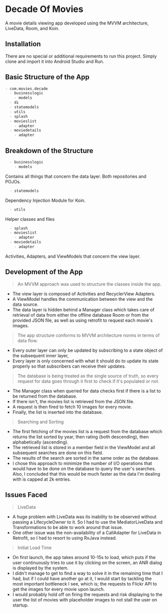 # Decade Of Movies

A movie details viewing app developed using the MVVM architecture, LiveData, Room, and Koin.

## Installation

There are no special or additional requirements to run this project. Simply clone and import it into Android Studio and Run.

## Basic Structure of the App

```markdown
- com.movies.decade
  - businesslogic
    - models
  - di
  - statemodels
  - utils
  - splash
  - movieslist
    - adapter
  - moviedetails
    - adapter
```

## Breakdown of the Structure

```markdown
  - businesslogic
    - models
```
Contains all things that concern the data layer. Both repositories and POJOs.

```markdown
  - statemodels
```
Dependency Injection Module for Koin.

```markdown
  - utils
```
Helper classes and files

```markdown
  - splash
  - movieslist
    - adapter
  - moviedetails
    - adapter
```
Activities, Adapters, and ViewModels that concern the view layer.

## Development of the App

> An MVVM approach was used to structure the classes inside the app.
  - The view layer is composed of Activities and RecyclerView Adapters.
  - A ViewModel handles the communication between the view and the data source.
  - The data layer is hidden behind a Manager class which takes care of retrieval of data from either the offline database Room or from the provided JSON file, as well as using retrofit to request each movie's images.
  
> The app structure conforms to MVVM architecture norms in terms of data flow.
  - Every outer layer can only be updated by subscribing to a state object of the subsequent inner layer,
  - Every layer is only concerned with what it should do to update its state properly so that subscribers can receive their updates.
  
> The database is being treated as the single source of truth, so every request for data goes through it first to check if it's populated or not.
  - The Manager class when queried for data checks first if there is a list to be returned from the database.
  - If there isn't, the movies list is retrieved from the JSON file.
  - A request is then fired to fetch 10 images for every movie.
  - Finally, the list is inserted into the database.
  
> Searching and Sorting
  - The first fetching of the movies list is a request from the database which returns the list sorted by year, then rating (both descending), then alphabetically (ascending).
  - The retrieved list is stored in a member field in the ViewModel and all subsequent searches are done on this field.
  - The results of the search are sorted in the same order as the database.
  - I chose this approach to minimize the number of I/O operations that would have to be done on the database to query the user's searches. Also, I concluded that this would be much faster as the data I'm dealing with is capped at 2k entries.
  
## Issues Faced

> LiveData
  - A huge problem with LiveData was its inability to be observed without passing a LifecycleOwner to it. So I had to use the MediatorLiveData and Transformations to be able to work around that issue.
  - One other issue was the non-availability of a CallAdapter for LiveData in Retrofit, so I had to resort to using RxJava instead.
  
> Initial Load Time
  - On first launch, the app takes around 10-15s to load, which puts if the user continuously tries to use it by clicking on the screen, an ANR dialog is displayed by the system.
  - I didn't manage to get to find a way to solve it in the remaining time that I had, but if I could have another go at it, I would start by tackling the most important bottleneck I see, which is; the requests to Flickr API to get the images for every movie upon launch.
  - I would probably hold off on firing the requests and risk displaying to the user the list of movies with placeholder images to not stall the user on startup.
